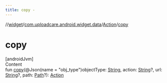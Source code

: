 ```yaml
---
title: copy -
---
```

//[widget](../../index.md)/[com.uploadcare.android.widget.data](../index.md)/[Action](index.md)/[copy](copy.md)



# copy  
[androidJvm]  
Content  
fun [copy](copy.md)(@Json(name = "obj_type")objectType: [String](https://kotlinlang.org/api/latest/jvm/stdlib/kotlin/-string/index.html), action: [String](https://kotlinlang.org/api/latest/jvm/stdlib/kotlin/-string/index.html)?, url: [String](https://kotlinlang.org/api/latest/jvm/stdlib/kotlin/-string/index.html)?, path: [Path](../-path/index.md)?): [Action](index.md)  



